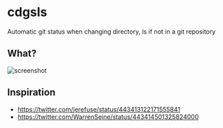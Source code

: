 # cdgsls

Automatic git status when changing directory,
ls if not in a git repository

## What?

![screenshot](http://cl.ly/UMk7/screenshot.png)

## Inspiration

- https://twitter.com/jerefuse/status/443413122171555841
- https://twitter.com/WarrenSeine/status/443414501325824000
